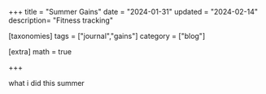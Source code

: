 +++
title = "Summer Gains"
date = "2024-01-31"
updated = "2024-02-14"
description= "Fitness tracking"

[taxonomies]
tags = ["journal","gains"]
category = ["blog"]

[extra]
math = true

+++

what i did this summer